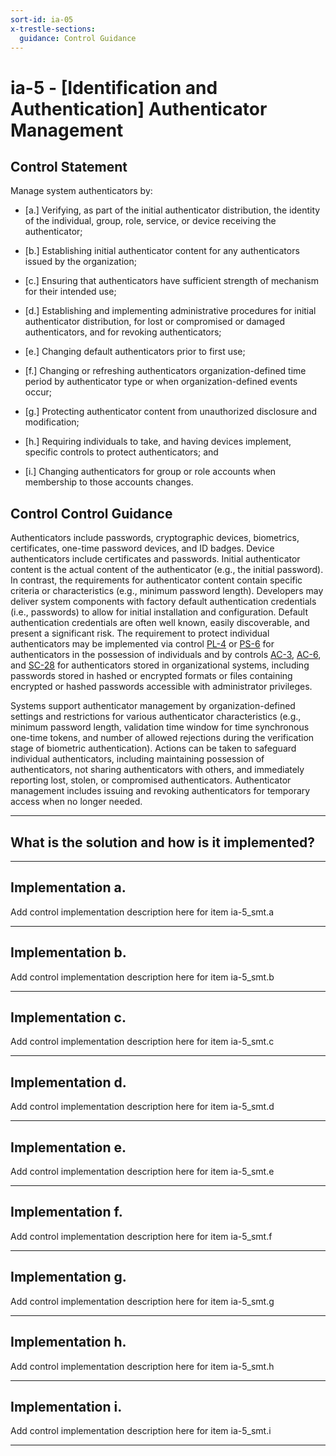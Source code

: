 ```yaml
---
sort-id: ia-05
x-trestle-sections:
  guidance: Control Guidance
---
```


# ia-5 - \[Identification and Authentication\] Authenticator Management

## Control Statement

Manage system authenticators by:

- \[a.\] Verifying, as part of the initial authenticator distribution, the identity of the individual, group, role, service, or device receiving the authenticator;

- \[b.\] Establishing initial authenticator content for any authenticators issued by the organization;

- \[c.\] Ensuring that authenticators have sufficient strength of mechanism for their intended use;

- \[d.\] Establishing and implementing administrative procedures for initial authenticator distribution, for lost or compromised or damaged authenticators, and for revoking authenticators;

- \[e.\] Changing default authenticators prior to first use;

- \[f.\] Changing or refreshing authenticators organization-defined time period by authenticator type or when organization-defined events occur;

- \[g.\] Protecting authenticator content from unauthorized disclosure and modification;

- \[h.\] Requiring individuals to take, and having devices implement, specific controls to protect authenticators; and

- \[i.\] Changing authenticators for group or role accounts when membership to those accounts changes.

## Control Control Guidance

Authenticators include passwords, cryptographic devices, biometrics, certificates, one-time password devices, and ID badges. Device authenticators include certificates and passwords. Initial authenticator content is the actual content of the authenticator (e.g., the initial password). In contrast, the requirements for authenticator content contain specific criteria or characteristics (e.g., minimum password length). Developers may deliver system components with factory default authentication credentials (i.e., passwords) to allow for initial installation and configuration. Default authentication credentials are often well known, easily discoverable, and present a significant risk. The requirement to protect individual authenticators may be implemented via control [PL-4](#pl-4) or [PS-6](#ps-6) for authenticators in the possession of individuals and by controls [AC-3](#ac-3), [AC-6](#ac-6), and [SC-28](#sc-28) for authenticators stored in organizational systems, including passwords stored in hashed or encrypted formats or files containing encrypted or hashed passwords accessible with administrator privileges.

Systems support authenticator management by organization-defined settings and restrictions for various authenticator characteristics (e.g., minimum password length, validation time window for time synchronous one-time tokens, and number of allowed rejections during the verification stage of biometric authentication). Actions can be taken to safeguard individual authenticators, including maintaining possession of authenticators, not sharing authenticators with others, and immediately reporting lost, stolen, or compromised authenticators. Authenticator management includes issuing and revoking authenticators for temporary access when no longer needed.

______________________________________________________________________

## What is the solution and how is it implemented?

<!-- Please leave this section blank and enter implementation details in the parts below. -->

______________________________________________________________________

## Implementation a.

Add control implementation description here for item ia-5_smt.a

______________________________________________________________________

## Implementation b.

Add control implementation description here for item ia-5_smt.b

______________________________________________________________________

## Implementation c.

Add control implementation description here for item ia-5_smt.c

______________________________________________________________________

## Implementation d.

Add control implementation description here for item ia-5_smt.d

______________________________________________________________________

## Implementation e.

Add control implementation description here for item ia-5_smt.e

______________________________________________________________________

## Implementation f.

Add control implementation description here for item ia-5_smt.f

______________________________________________________________________

## Implementation g.

Add control implementation description here for item ia-5_smt.g

______________________________________________________________________

## Implementation h.

Add control implementation description here for item ia-5_smt.h

______________________________________________________________________

## Implementation i.

Add control implementation description here for item ia-5_smt.i

______________________________________________________________________
